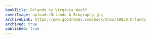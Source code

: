 ```yaml
---
bookTitle: Orlando by Virginia Woolf
coverImage: uploads/Orlando A Biography.jpg
archiveLink: https://www.goodreads.com/book/show/18839.Orlando
archived: true
published: true
---
```

